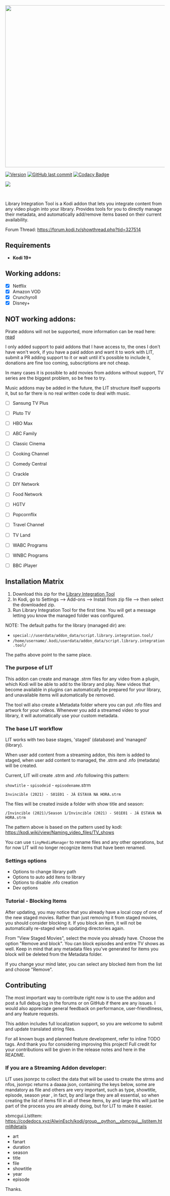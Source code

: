 <img src="./resources/media/logo.png" width=512>

[![Version](https://img.shields.io/badge/latest%20version-0.8.23-blue.svg)](https://github.com/luizoti/repository.melies)
[![GitHub last commit](https://img.shields.io/github/last-commit/luizoti/script.library.integration.tool.svg)](https://github.com/luizoti/script.library.integration.tool/commits/Matrix)
[![Codacy Badge](https://app.codacy.com/project/badge/Grade/2e2794f8e9fc49108aaa541a03c37ec4)](https://www.codacy.com/gh/luizoti/script.library.integration.tool/dashboard?utm_source=github.com\&utm_medium=referral\&utm_content=luizoti/script.library.integration.tool\&utm_campaign=Badge_Grade)

[![](https://i.ibb.co/4RL50J2/paypal.png)](https://www.buymeacoffee.com/luizoti)


</br>

Library Integration Tool is a Kodi addon that lets you integrate content from
any video plugin into your library. Provides tools for you to directly manage
their metadata, and automatically add/remove items based on their current
availability.

Forum Thread:
<https://forum.kodi.tv/showthread.php?tid=327514>

## Requirements

- **Kodi 19+**

## Working addons:

- [x] Netflix
- [x] Amazon VOD
- [x] Crunchyroll
- [x] Disney+

## NOT working addons:

Pirate addons will not be supported, more information can be read here: [read](https://forum.kodi.tv/showthread.php?tid=327514&pid=3043067#pid3043067)

I only added support to paid addons that I have access to, the ones I don't have won't work, if you have a paid addon and want it to work with LIT, submit a PR adding support to it or wait until it's possible to include it, donations are fine too coming, subscriptions are not cheap.

In many cases it is possible to add movies from addons without support, TV series are the biggest problem, so be free to try.

Music addons may be added in the future, the LIT structure itself supports it, but so far there is no real written code to deal with music.

- [ ] Sansung TV Plus
- [ ] Pluto TV
- [ ] HBO Max
- [ ] ABC Family
- [ ] Classic Cinema
- [ ] Cooking Channel
- [ ] Comedy Central
- [ ] Crackle
- [ ] DIY Network
- [ ] Food Network
- [ ] HGTV
- [ ] Popcornflix
- [ ] Travel Channel
- [ ] TV Land
- [ ] WABC Programs
- [ ] WNBC Programs
- [ ] BBC iPlayer


## Installation Matrix

1. Download this zip for the
   [Library Integration Tool](https://github.com/luizoti/script.library.integration.tool/archive/refs/heads/Matrix.zip)
2. In Kodi, go to Settings --> Add-ons --> Install from zip file --> then select
   the downloaded zip.
3. Run Library Integration Tool for the first time. You will get a message
   letting you know the managed folder was configured.

NOTE: The default paths for the library (managed dir) are:

- `special://userdata/addon_data/script.library.integration.tool/`
- `/home/username/.kodi/userdata/addon_data/script.library.integration.tool/`

The paths above point to the same place.

### The purpose of LIT

This addon can create and manage .strm files for any video from a plugin, which
Kodi will be able to add to the library and play. New videos that become
available in plugins can automatically be prepared for your library, and
unavailable items will automatically be removed.

The tool will also create a Metadata folder where you can put .nfo files and
artwork for your videos. Whenever you add a streamed video to your library, it
will automatically use your custom metadata.

### The base LIT workflow

LIT works with two base stages, 'staged' (database) and 'managed' (library).

When user add content from a streaming addon, this item is added to staged, 
when user add content to managed, the .strm and .nfo (metadata) will be created.

Current, LIT will create .strm and .nfo following this pattern:

`showtitle` - `spisodeid` - `episodename`.strm

`Invincible (2021) - S01E01 - JÁ ESTAVA NA HORA.strm`

The files will be created inside a folder with show title and season:

`/Invincible (2021)/Season 1/Invincible (2021) - S01E01 - JÁ ESTAVA NA HORA.strm`

The pattern above is based on the pattern used by kodi: https://kodi.wiki/view/Naming_video_files/TV_shows

You can use `tinyMediaManager` to rename files and any other operations, but for now LIT will no longer recognize items that have been renamed.

### Settings options

 - Options to change library path
 - Options to auto add itens to library
 - Options to disable .nfo creation
 - Dev options

<!--  -->

<!-- ### Tutorial - Updating Directories

Now that you've added this content from Crackle to your library, you can
continue to add movies and TV shows from all of your favorite plugins. Refer to
the list at the bottom of the README for several suggested addons that work well
with Library Integration Tool. However, after you've been using this add-on for
a while, the availability of streamed content may change.

To quickly update your directories, open "View Synced Directories" from the main
menu and choose "Update all" at the bottom of the list. This action will reload
all synced directories and automatically find old managed and staged items that
have become unavailable, and new items to stage. Depending on how many
directories need to be loaded, and which plugins you use, this may take a while.
Once the tool is done loading all the items, it will ask for your confirmation
before proceeding.

After the directories are updated, you can review and add your staged items. And
remember to clean and/or update your library! -->

### Tutorial - Blocking Items

After updating, you may notice that you already have a local copy of one of the
new staged movies. Rather than just removing it from staged movies, you should
consider blocking it. If you block an item, it will not be automatically
re-staged when updating directories again.

From "View Staged Movies", select the movie you already have. Choose the option
"Remove and block". You can block episodes and entire TV shows as well. Keep in
mind that any metadata files you've generated for items you block will be
deleted from the Metadata folder.


If you change your mind later, you can select any blocked item from the list and
choose "Remove".
<!-- 
### Other Addons

**Skin Helper Service Widgets BETA** by marcelveldt - *The latest versions
include a new recommendation system that dynamically shows you personalized
content on your homescreen. So if you decide to add every possible directory and
end up with 4000+ new items in your library, this addon will help ensure you
only see the most relevant titles*

**WatchedList** by schapplm - *Because you'll potentially remove and re-add
streamed content several times with Library Integration Tool, WatchedList makes
your watched status persistent by storing it in an independent database*
 -->
## Contributing

The most important way to contribute right now is to use the addon and post a
full debug log in the forums or on GitHub if there are any issues. I would also
appreciate general feedback on performance, user-friendliness, and any feature
requests.

This addon includes full localization support, so you are welcome to submit and
update translated string files.

For all known bugs and planned feature development, refer to inline TODO tags.
And thank you for considering improving this project! Full credit for your
contributions will be given in the release notes and here in the README.

### If you are a Streaming Addon developer:

LIT uses jsonrpc to collect the data that will be used to create the strms and 
nfos, jsonrpc returns a daaaa json, containing the keys below, some are 
mandatory as file and others are very important, such as type, showtitle, 
episode, season year , in fact, by and large they are all essential, so when 
creating the list of items fill in all of these items, by and large this will 
just be part of the process you are already doing, but for LIT to make it easier.


xbmcgui.ListItem: https://codedocs.xyz/AlwinEsch/kodi/group__python__xbmcgui__listitem.html#details

- art
- fanart
- duration
- season
- title
- file
- showtitle
- year
- episode


Thanks.
